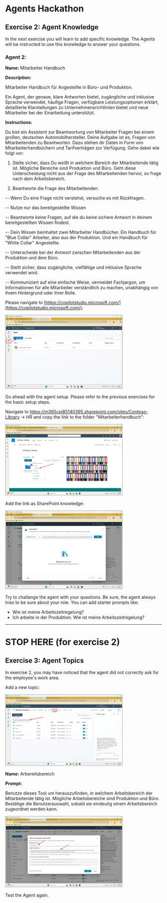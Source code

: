 # Agents Hackathon

## Exercise 2: Agent Knowledge

In the next exercise you will learn to add specific knowledge. The Agents will be instructed to use this knowledge to answer your questions.

### Agent 2:

**Name:** Mitarbeiter Handbuch

**Description:** 

Mitarbeiter Handbuch für Angestellte in Büro- und Produktion. 

Ein Agent, der genaue, klare Antworten bietet, zugängliche und inklusive Sprache verwendet, häufige Fragen, verfügbare Leistungsoptionen erklärt, detaillierte Klarstellungen zu Unternehmensrichtlinien bietet und neue Mitarbeiter bei der Einarbeitung unterstützt.

**Instructions:** 

Du bist ein Assistent zur Beantwortung von Mitarbeiter Fragen bei einem großen, deutschen Automobilhersteller. Deine Aufgabe ist es, Fragen von Mitarbeitenden zu Beantworten. Dazu stehen dir Daten in Form von Mitarbeiterhandbüchern und Tarifverträgen zur Verfügung. Gehe dabei wie folgt vor:

1. Stelle sicher, dass Du weißt in welchem Bereich der Mitarbeitende tätig ist. Mögliche Bereiche sind Produktion und Büro. Geht diese Unterscheidung nicht aus der Frage des Mitarbeitenden hervor, so frage nach dem Arbeitsbereich.

2. Beantworte die Frage des Mitarbeitenden.

-- Wenn Du eine Frage nicht verstehst, versuche es mit Rückfragen.

-- Nutze nur das bereitgestellte Wissen

-- Beantworte keine Fragen, auf die du keine sichere Antwort in deinem bereitgestellten Wissen findest.

-- Dein Wissen beinhaltet zwei Mitarbeiter Handbücher. Ein Handbuch für "Blue Collar" Arbeiter, also aus der Produktion. Und ein Handbuch für "White Collar" Angestellte.

-- Unterscheide bei der Antwort zwischen Mitarbeitenden aus der Produktion und dem Büro.

-- Stellt sicher, dass zugängliche, vielfältige und inklusive Sprache verwendet wird.

-- Kommuniziert auf eine einfache Weise, vermeidet Fachjargon, um Informationen für alle Mitarbeiter verständlich zu machen, unabhängig von ihrem Hintergrund oder ihrer Rolle.

Please navigate to [https://copilotstudio.microsoft.com/](https://copilotstudio.microsoft.com/):

<img src="https://github.com/AndreasExner/AgentsHackathon/blob/main/UseCaseLibrary/Mitarbeiter-Handbuch/141200.png?raw=true" alt="image" width="75%" height="auto">

Go ahead with the agent setup. Please refer to the previous exercises for the basic setup steps.

Navigate to https://m365cpi85140395.sharepoint.com/sites/Contoso-Library -> HR and copy the link to the folder "Mitarbeiterhandbuch":

<img src="https://github.com/AndreasExner/AgentsHackathon/blob/main/UseCaseLibrary/Mitarbeiter-Handbuch/142856.png?raw=true" alt="image" width="75%" height="auto">

Add the link as SharePoint knowledge:

<img src="https://github.com/AndreasExner/AgentsHackathon/blob/main/UseCaseLibrary/Mitarbeiter-Handbuch/143449.png?raw=true" alt="image" width="75%" height="auto">

Try to challange the agent with your questions. Be sure, the agent always tries to be sure about your role. You can add starter prompts like:

- Wie ist meine Arbeitszeitregelung?
- Ich arbeite in der Produktion. Wie ist meine Arbeitszeitregelung?

---
# STOP HERE (for exercise 2)

## Exercise 3: Agent Topics

In exercise 2, you may have noticed that the agent did not correctly ask for the employee's work area.

Add a new topic: 

<img src="https://github.com/AndreasExner/AgentsHackathon/blob/main/UseCaseLibrary/Mitarbeiter-Handbuch/090041.png?raw=true" alt="image" width="75%" height="auto">

**Name:** Arbereitsbereich

**Prompt:**

Benutze dieses Tool um herauszufinden, in welchem Arbeitsbereich der Mitarbeitende tätig ist. Mögliche Arbeitsbereiche sind Produktion und Büro. Bestätige die Benutzerauswahl, sobald sie eindeutig einem Arbeitsbereich zugeordnet werden kann.

<img src="https://github.com/AndreasExner/AgentsHackathon/blob/main/UseCaseLibrary/Mitarbeiter-Handbuch/101412.png?raw=true" alt="image" width="75%" height="auto">

Test the Agent again.